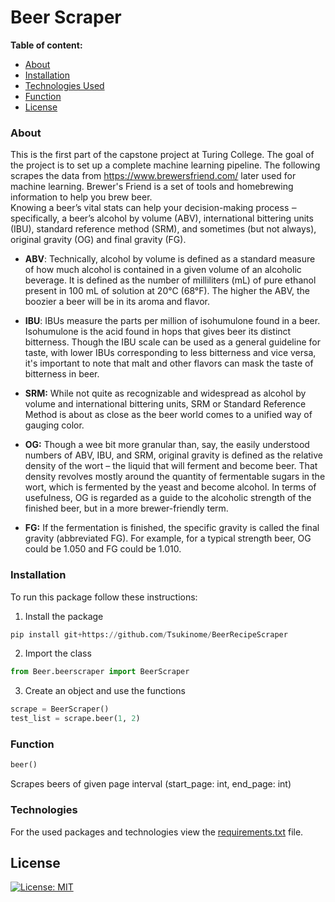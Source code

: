 # Beer Scraper

**Table of content:**
* [About](#about)
* [Installation](#installation)
* [Technologies Used](#technologies)
* [Function](#function)
* [License](#license)

### About

This is the first part of the capstone project at Turing College. The goal of the project is to set up a complete machine learning pipeline. The following scrapes the data from https://www.brewersfriend.com/ later used for machine learning.
Brewer's Friend is a set of tools and homebrewing information to help you brew beer.  
Knowing a beer’s vital stats can help your decision-making process ‒ specifically, 
a beer’s alcohol by volume (ABV), international bittering units (IBU), 
standard reference method (SRM), and sometimes (but not always), original gravity (OG) and final gravity (FG).

* **ABV**: Technically, alcohol by volume is defined as a standard measure of how much alcohol is contained in a given volume of an alcoholic beverage. It is defined as the number of milliliters (mL) of pure ethanol present in 100 mL of solution at 20°C (68°F).
  The higher the ABV, the boozier a beer will be in its aroma and flavor.
  
* **IBU**: IBUs measure the parts per million of isohumulone found in a beer. 
  Isohumulone is the acid found in hops that gives beer its distinct bitterness. 
  Though the IBU scale can be used as a general guideline for taste, with lower 
  IBUs corresponding to less bitterness and vice versa, 
  it's important to note that malt and other flavors can mask the taste of bitterness in beer.
  
* **SRM:** While not quite as recognizable and widespread as alcohol by volume and international bittering units,
  SRM or Standard Reference Method is about as close as the beer world comes to a unified way of gauging color.
  
* **OG:** Though a wee bit more granular than, say, the easily understood numbers of ABV, IBU, and SRM, 
  original gravity is defined as the relative density of the wort – the liquid that will ferment and become beer. 
  That density revolves mostly around the quantity of fermentable sugars in the wort, which is fermented by the yeast and become alcohol. In terms of usefulness, OG is regarded as a guide to the alcoholic strength of the finished beer, 
  but in a more brewer-friendly term.
  
* **FG:** If the fermentation is finished, the specific gravity is called the final gravity (abbreviated FG). 
  For example, for a typical strength beer, OG could be 1.050 and FG could be 1.010.
  
### Installation

To run this package follow these instructions:

1. Install the package
```python
pip install git+https://github.com/Tsukinome/BeerRecipeScraper
```
2. Import the class
```python
from Beer.beerscraper import BeerScraper
```
3. Create an object and use the functions
```python
scrape = BeerScraper()
test_list = scrape.beer(1, 2)
```
### Function 

```python
beer()
```
Scrapes beers of given page interval (start_page: int, end_page: int)

### Technologies
For the used packages and technologies view the [requirements.txt](requirements.txt) file.

## License

[![License: MIT](https://img.shields.io/badge/License-MIT-yellow.svg)](https://opensource.org/licenses/MIT)
